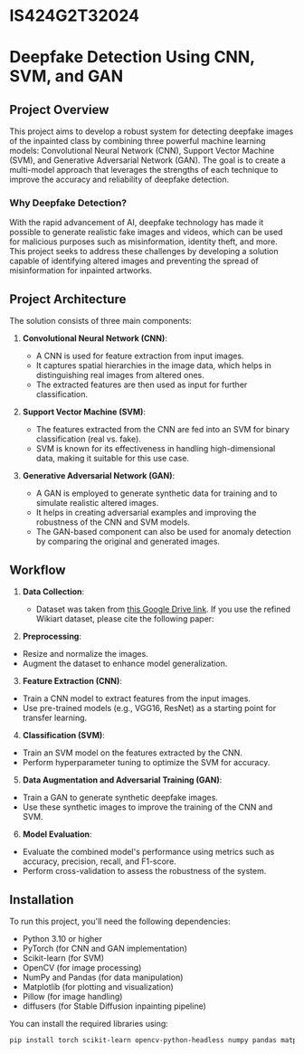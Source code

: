 # IS424G2T32024

# Deepfake Detection Using CNN, SVM, and GAN

## Project Overview
This project aims to develop a robust system for detecting deepfake images of the inpainted class by combining three powerful machine learning models: Convolutional Neural Network (CNN), Support Vector Machine (SVM), and Generative Adversarial Network (GAN). The goal is to create a multi-model approach that leverages the strengths of each technique to improve the accuracy and reliability of deepfake detection.

### Why Deepfake Detection?
With the rapid advancement of AI, deepfake technology has made it possible to generate realistic fake images and videos, which can be used for malicious purposes such as misinformation, identity theft, and more. This project seeks to address these challenges by developing a solution capable of identifying altered images and preventing the spread of misinformation for inpainted artworks.

## Project Architecture
The solution consists of three main components:

1. **Convolutional Neural Network (CNN)**:
   - A CNN is used for feature extraction from input images.
   - It captures spatial hierarchies in the image data, which helps in distinguishing real images from altered ones.
   - The extracted features are then used as input for further classification.

2. **Support Vector Machine (SVM)**:
   - The features extracted from the CNN are fed into an SVM for binary classification (real vs. fake).
   - SVM is known for its effectiveness in handling high-dimensional data, making it suitable for this use case.

3. **Generative Adversarial Network (GAN)**:
   - A GAN is employed to generate synthetic data for training and to simulate realistic altered images.
   - It helps in creating adversarial examples and improving the robustness of the CNN and SVM models.
   - The GAN-based component can also be used for anomaly detection by comparing the original and generated images.

## Workflow
1. **Data Collection**:
   - Dataset was taken from [this Google Drive link](https://drive.google.com/file/d/1vTChp3nU5GQeLkPwotrybpUGUXj12BTK/view?usp=drivesdk). If you use the refined Wikiart dataset, please cite the following paper:


2. **Preprocessing**:
- Resize and normalize the images.
- Augment the dataset to enhance model generalization.

3. **Feature Extraction (CNN)**:
- Train a CNN model to extract features from the input images.
- Use pre-trained models (e.g., VGG16, ResNet) as a starting point for transfer learning.

4. **Classification (SVM)**:
- Train an SVM model on the features extracted by the CNN.
- Perform hyperparameter tuning to optimize the SVM for accuracy.

5. **Data Augmentation and Adversarial Training (GAN)**:
- Train a GAN to generate synthetic deepfake images.
- Use these synthetic images to improve the training of the CNN and SVM.

6. **Model Evaluation**:
- Evaluate the combined model's performance using metrics such as accuracy, precision, recall, and F1-score.
- Perform cross-validation to assess the robustness of the system.

## Installation
To run this project, you'll need the following dependencies:

- Python 3.10 or higher
- PyTorch (for CNN and GAN implementation)
- Scikit-learn (for SVM)
- OpenCV (for image processing)
- NumPy and Pandas (for data manipulation)
- Matplotlib (for plotting and visualization)
- Pillow (for image handling)
- diffusers (for Stable Diffusion inpainting pipeline)

You can install the required libraries using:
```bash
pip install torch scikit-learn opencv-python-headless numpy pandas matplotlib pillow diffusers

